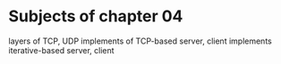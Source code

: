 # Subjects of chapter 04
layers of TCP, UDP 
implements of TCP-based server, client
implements iterative-based server, client

